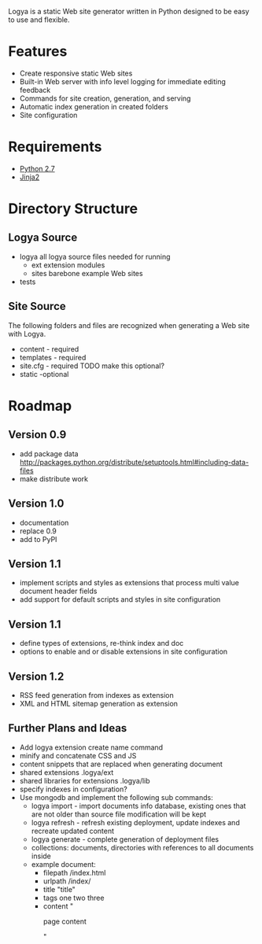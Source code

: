 Logya is a static Web site generator written in Python designed to be easy
to use and flexible.

# Features
* Create responsive static Web sites
* Built-in Web server with info level logging for immediate editing feedback
* Commands for site creation, generation, and serving
* Automatic index generation in created folders
* Site configuration

# Requirements
* [Python 2.7](http://python.org/)
* [Jinja2](http://jinja.pocoo.org/)

# Directory Structure

## Logya Source
* logya       all logya source files needed for running
    * ext       extension modules
    * sites     barebone example Web sites
* tests

## Site Source

The following folders and files are recognized when generating a Web site with Logya.

* content - required
* templates - required
* site.cfg - required   TODO make this optional?
* static -optional

# Roadmap

## Version 0.9

* add package data http://packages.python.org/distribute/setuptools.html#including-data-files
* make distribute work

## Version 1.0

* documentation
* replace 0.9
* add to PyPI

## Version 1.1

* implement scripts and styles as extensions that process multi value document header fields
* add support for default scripts and styles in site configuration

## Version 1.1

* define types of extensions, re-think index and doc
* options to enable and or disable extensions in site configuration

## Version 1.2

* RSS feed generation from indexes as extension
* XML and HTML sitemap generation as extension

## Further Plans and Ideas

* Add logya extension create name command
* minify and concatenate CSS and JS
* content snippets that are replaced when generating document
* shared extensions .logya/ext
* shared libraries for extensions .logya/lib
* specify indexes in configuration?
* Use mongodb and implement the following sub commands:
    * logya import - import documents info database, existing ones that are not older than source file modification will be kept
    * logya refresh - refresh existing deployment, update indexes and recreate updated content
    * logya generate - complete generation of deployment files
    * collections: documents, directories with references to all documents inside
    * example document:
        * filepath /index.html
        * urlpath /index/
        * title "title"
        * tags one two three
        * content "<p>page content</p>"
